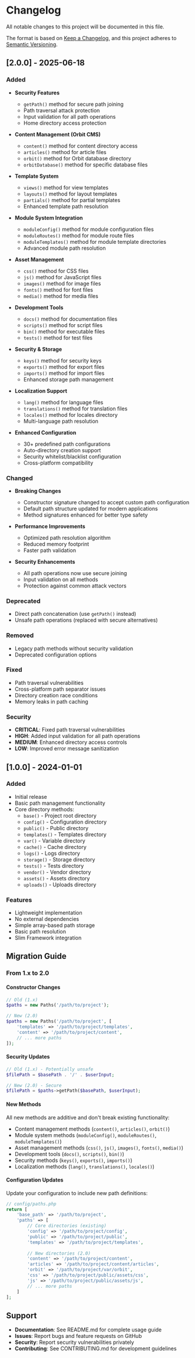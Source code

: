 # Changelog

All notable changes to this project will be documented in this file.

The format is based on [Keep a Changelog](https://keepachangelog.com/en/1.0.0/),
and this project adheres to [Semantic Versioning](https://semver.org/spec/v2.0.0.html).

## [2.0.0] - 2025-06-18

### Added
- **Security Features**
  - `getPath()` method for secure path joining
  - Path traversal attack protection
  - Input validation for all path operations
  - Home directory access protection

- **Content Management (Orbit CMS)**
  - `content()` method for content directory access
  - `articles()` method for article files
  - `orbit()` method for Orbit database directory
  - `orbitDatabase()` method for specific database files

- **Template System**
  - `views()` method for view templates
  - `layouts()` method for layout templates
  - `partials()` method for partial templates
  - Enhanced template path resolution

- **Module System Integration**
  - `moduleConfig()` method for module configuration files
  - `moduleRoutes()` method for module route files
  - `moduleTemplates()` method for module template directories
  - Advanced module path resolution

- **Asset Management**
  - `css()` method for CSS files
  - `js()` method for JavaScript files
  - `images()` method for image files
  - `fonts()` method for font files
  - `media()` method for media files

- **Development Tools**
  - `docs()` method for documentation files
  - `scripts()` method for script files
  - `bin()` method for executable files
  - `tests()` method for test files

- **Security & Storage**
  - `keys()` method for security keys
  - `exports()` method for export files
  - `imports()` method for import files
  - Enhanced storage path management

- **Localization Support**
  - `lang()` method for language files
  - `translations()` method for translation files
  - `locales()` method for locales directory
  - Multi-language path resolution

- **Enhanced Configuration**
  - 30+ predefined path configurations
  - Auto-directory creation support
  - Security whitelist/blacklist configuration
  - Cross-platform compatibility

### Changed
- **Breaking Changes**
  - Constructor signature changed to accept custom path configuration
  - Default path structure updated for modern applications
  - Method signatures enhanced for better type safety

- **Performance Improvements**
  - Optimized path resolution algorithm
  - Reduced memory footprint
  - Faster path validation

- **Security Enhancements**
  - All path operations now use secure joining
  - Input validation on all methods
  - Protection against common attack vectors

### Deprecated
- Direct path concatenation (use `getPath()` instead)
- Unsafe path operations (replaced with secure alternatives)

### Removed
- Legacy path methods without security validation
- Deprecated configuration options

### Fixed
- Path traversal vulnerabilities
- Cross-platform path separator issues
- Directory creation race conditions
- Memory leaks in path caching

### Security
- **CRITICAL**: Fixed path traversal vulnerabilities
- **HIGH**: Added input validation for all path operations
- **MEDIUM**: Enhanced directory access controls
- **LOW**: Improved error message sanitization

## [1.0.0] - 2024-01-01

### Added
- Initial release
- Basic path management functionality
- Core directory methods:
  - `base()` - Project root directory
  - `config()` - Configuration directory
  - `public()` - Public directory
  - `templates()` - Templates directory
  - `var()` - Variable directory
  - `cache()` - Cache directory
  - `logs()` - Logs directory
  - `storage()` - Storage directory
  - `tests()` - Tests directory
  - `vendor()` - Vendor directory
  - `assets()` - Assets directory
  - `uploads()` - Uploads directory

### Features
- Lightweight implementation
- No external dependencies
- Simple array-based path storage
- Basic path resolution
- Slim Framework integration

## Migration Guide

### From 1.x to 2.0

#### Constructor Changes
```php
// Old (1.x)
$paths = new Paths('/path/to/project');

// New (2.0)
$paths = new Paths('/path/to/project', [
    'templates' => '/path/to/project/templates',
    'content' => '/path/to/project/content',
    // ... more paths
]);
```

#### Security Updates
```php
// Old (1.x) - Potentially unsafe
$filePath = $basePath . '/' . $userInput;

// New (2.0) - Secure
$filePath = $paths->getPath($basePath, $userInput);
```

#### New Methods
All new methods are additive and don't break existing functionality:
- Content management methods (`content()`, `articles()`, `orbit()`)
- Module system methods (`moduleConfig()`, `moduleRoutes()`, `moduleTemplates()`)
- Asset management methods (`css()`, `js()`, `images()`, `fonts()`, `media()`)
- Development tools (`docs()`, `scripts()`, `bin()`)
- Security methods (`keys()`, `exports()`, `imports()`)
- Localization methods (`lang()`, `translations()`, `locales()`)

#### Configuration Updates
Update your configuration to include new path definitions:
```php
// config/paths.php
return [
    'base_path' => '/path/to/project',
    'paths' => [
        // Core directories (existing)
        'config' => '/path/to/project/config',
        'public' => '/path/to/project/public',
        'templates' => '/path/to/project/templates',
        
        // New directories (2.0)
        'content' => '/path/to/project/content',
        'articles' => '/path/to/project/content/articles',
        'orbit' => '/path/to/project/var/orbit',
        'css' => '/path/to/project/public/assets/css',
        'js' => '/path/to/project/public/assets/js',
        // ... more paths
    ]
];
```

## Support

- **Documentation**: See README.md for complete usage guide
- **Issues**: Report bugs and feature requests on GitHub
- **Security**: Report security vulnerabilities privately
- **Contributing**: See CONTRIBUTING.md for development guidelines

